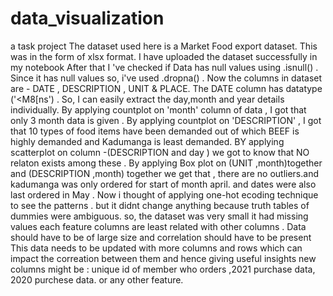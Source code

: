 # data_visualization
a task project
The dataset used here is a Market Food export dataset. This was in the form of xlsx format.
I have uploaded the dataset successfully in my notebook
After that I 've checked if Data has null values using .isnull() . Since it has null values so, i've used .dropna() .
Now the columns in dataset are - DATE , DESCRIPTION , UNIT & PLACE.
The DATE column has datatype ('<M8[ns')  . So, I can easily extract the day,month and year details individually.
By applying countplot on 'month' column of data , I  got that only 3 month data is given .
By applying countplot on 'DESCRIPTION' , I got that 10 types of food items have been demanded out of which BEEF is highly demanded and Kadumanga is least demanded.
BY applying scatterplot on column -(DESCRIPTION and day ) we got to know that NO relaton exists among these .
By applying Box plot on (UNIT ,month)together and (DESCRIPTION ,month) together we get that , there are no outliers.and kadumanga was only ordered for start of month april. and dates were also last ordered in May .
Now i thought of applying one-hot ecoding technique to see the patterns . but it didnt change anything because truth tables of dummies were ambiguous.
so, the dataset was very small
it had missing values
each feature columns are least related with other columns .
Data should have to be of large size and correlation should have to be present 
This data needs to be updated with more columns and rows which can impact the correation between them and hence giving useful insights 
new columns might be : unique id of member who orders ,2021 purchase data, 2020 purchese data.
or any other feature.
